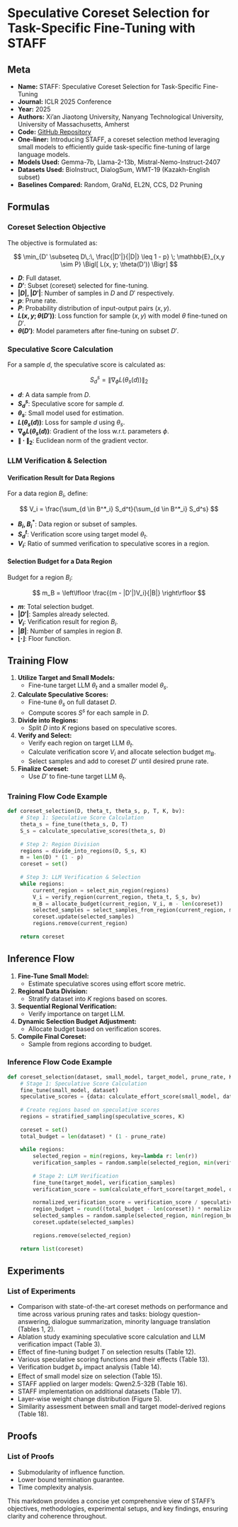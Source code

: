 # Speculative Coreset Selection for Task-Specific Fine-Tuning with STAFF

## Meta

* **Name:** STAFF: Speculative Coreset Selection for Task-Specific Fine-Tuning
* **Journal:** ICLR 2025 Conference
* **Year:** 2025
* **Authors:** Xi’an Jiaotong University, Nanyang Technological University, University of Massachusetts, Amherst
* **Code:** [GitHub Repository](https://github.com/shiningrain/STAFF)
* **One-liner:** Introducing STAFF, a coreset selection method leveraging small models to efficiently guide task-specific fine-tuning of large language models.
* **Models Used:** Gemma-7b, Llama-2-13b, Mistral-Nemo-Instruct-2407
* **Datasets Used:** BioInstruct, DialogSum, WMT-19 (Kazakh-English subset)
* **Baselines Compared:** Random, GraNd, EL2N, CCS, D2 Pruning

## Formulas

### Coreset Selection Objective

The objective is formulated as:

$$
\min_{D' \subseteq D\,:\, \frac{|D'|}{|D|} \leq 1 - p} \; \mathbb{E}_{x,y \sim P} \Bigl[ L(x, y; \theta(D')) \Bigr]
$$

- **$D$**: Full dataset.
- **$D'$**: Subset (coreset) selected for fine-tuning.
- **$|D|, |D'|$**: Number of samples in $D$ and $D'$ respectively.
- **$p$**: Prune rate.
- **$P$**: Probability distribution of input-output pairs $(x,y)$.
- **$L(x, y; \theta(D'))$**: Loss function for sample $(x, y)$ with model $\theta$ fine-tuned on $D'$.
- **$\theta(D')$**: Model parameters after fine-tuning on subset $D'$.

### Speculative Score Calculation

For a sample $d$, the speculative score is calculated as:

$$
S_d^s = \left\| \nabla_\phi L\bigl(\theta_s(d)\bigr) \right\|_2
$$

- **$d$**: A data sample from $D$.
- **$S_d^s$**: Speculative score for sample $d$.
- **$\theta_s$**: Small model used for estimation.
- **$L(\theta_s(d))$**: Loss for sample $d$ using $\theta_s$.
- **$\nabla_\phi L(\theta_s(d))$**: Gradient of the loss w.r.t. parameters $\phi$.
- **$\|\cdot\|_2$**: Euclidean norm of the gradient vector.

### LLM Verification & Selection

#### Verification Result for Data Regions

For a data region $B_i$, define:

$$
V_i = \frac{\sum_{d \in B^*_i} S_d^t}{\sum_{d \in B^*_i} S_d^s}
$$

- **$B_i, B^*_i$**: Data region or subset of samples.
- **$S_d^t$**: Verification score using target model $\theta_t$.
- **$V_i$**: Ratio of summed verification to speculative scores in a region.

#### Selection Budget for a Data Region

Budget for a region $B_i$:

$$
m_B = \left\lfloor \frac{(m - |D'|)V_i}{|B|} \right\rfloor
$$

- **$m$**: Total selection budget.
- **$|D'|$**: Samples already selected.
- **$V_i$**: Verification result for region $B_i$.
- **$|B|$**: Number of samples in region $B$.
- **$\lfloor \cdot \rfloor$**: Floor function.

## Training Flow

1. **Utilize Target and Small Models:**
   - Fine-tune target LLM $\theta_t$ and a smaller model $\theta_s$.
2. **Calculate Speculative Scores:**
   - Fine-tune $\theta_s$ on full dataset $D$.
   - Compute scores $S^s$ for each sample in $D$.
3. **Divide into Regions:**
   - Split $D$ into $K$ regions based on speculative scores.
4. **Verify and Select:**
   - Verify each region on target LLM $\theta_t$.
   - Calculate verification score $V_i$ and allocate selection budget $m_B$.
   - Select samples and add to coreset $D'$ until desired prune rate.
5. **Finalize Coreset:**
   - Use $D'$ to fine-tune target LLM $\theta_t$.

### Training Flow Code Example

```python
def coreset_selection(D, theta_t, theta_s, p, T, K, bv):
    # Step 1: Speculative Score Calculation
    theta_s = fine_tune(theta_s, D, T)
    S_s = calculate_speculative_scores(theta_s, D)
    
    # Step 2: Region Division
    regions = divide_into_regions(D, S_s, K)
    m = len(D) * (1 - p)
    coreset = set()
    
    # Step 3: LLM Verification & Selection
    while regions:
        current_region = select_min_region(regions)
        V_i = verify_region(current_region, theta_t, S_s, bv)
        m_B = allocate_budget(current_region, V_i, m - len(coreset))
        selected_samples = select_samples_from_region(current_region, m_B)
        coreset.update(selected_samples)
        regions.remove(current_region)
    
    return coreset
```

## Inference Flow

1. **Fine-Tune Small Model:**
   - Estimate speculative scores using effort score metric.
2. **Regional Data Division:**
   - Stratify dataset into $K$ regions based on scores.
3. **Sequential Regional Verification:**
   - Verify importance on target LLM.
4. **Dynamic Selection Budget Adjustment:**
   - Allocate budget based on verification scores.
5. **Compile Final Coreset:**
   - Sample from regions according to budget.

### Inference Flow Code Example

```python
def coreset_selection(dataset, small_model, target_model, prune_rate, K, verification_budget):
    # Stage 1: Speculative Score Calculation
    fine_tune(small_model, dataset)
    speculative_scores = {data: calculate_effort_score(small_model, data) for data in dataset}
    
    # Create regions based on speculative scores
    regions = stratified_sampling(speculative_scores, K)
    
    coreset = set()
    total_budget = len(dataset) * (1 - prune_rate)
    
    while regions:
        selected_region = min(regions, key=lambda r: len(r))
        verification_samples = random.sample(selected_region, min(verification_budget, len(selected_region)))
        
        # Stage 2: LLM Verification
        fine_tune(target_model, verification_samples)
        verification_score = sum(calculate_effort_score(target_model, data) for data in verification_samples) / len(verification_samples)
        
        normalized_verification_score = verification_score / speculative_scores[selected_region]
        region_budget = round((total_budget - len(coreset)) * normalized_verification_score / len(regions))
        selected_samples = random.sample(selected_region, min(region_budget, len(selected_region)))
        coreset.update(selected_samples)
        
        regions.remove(selected_region)
    
    return list(coreset)
```

## Experiments

### List of Experiments

- Comparison with state-of-the-art coreset methods on performance and time across various pruning rates and tasks: biology question-answering, dialogue summarization, minority language translation (Tables 1, 2).
- Ablation study examining speculative score calculation and LLM verification impact (Table 3).
- Effect of fine-tuning budget $T$ on selection results (Table 12).
- Various speculative scoring functions and their effects (Table 13).
- Verification budget $b_v$ impact analysis (Table 14).
- Effect of small model size on selection (Table 15).
- STAFF applied on larger models: Qwen2.5-32B (Table 16).
- STAFF implementation on additional datasets (Table 17).
- Layer-wise weight change distribution (Figure 5).
- Similarity assessment between small and target model-derived regions (Table 18).

## Proofs

### List of Proofs

- Submodularity of influence function.
- Lower bound termination guarantee.
- Time complexity analysis.

This markdown provides a concise yet comprehensive view of STAFF’s objectives, methodologies, experimental setups, and key findings, ensuring clarity and coherence throughout.